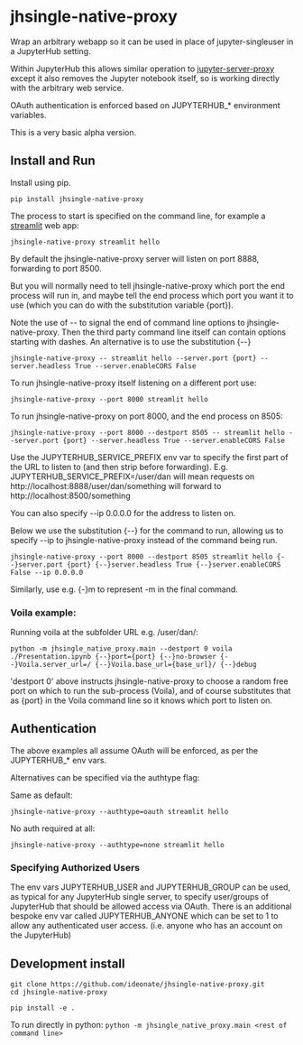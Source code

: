 # jhsingle-native-proxy

Wrap an arbitrary webapp so it can be used in place of jupyter-singleuser in a JupyterHub setting.

Within JupyterHub this allows similar operation to [jupyter-server-proxy](https://github.com/jupyterhub/jupyter-server-proxy) except it also removes the Jupyter notebook itself, so is working directly with the arbitrary web service.

OAuth authentication is enforced based on JUPYTERHUB_* environment variables.

This is a very basic alpha version.

## Install and Run

Install using pip.

```
pip install jhsingle-native-proxy
```

The process to start is specified on the command line, for example a [streamlit](https://streamlit.io/) web app:

```
jhsingle-native-proxy streamlit hello
```

By default the jhsingle-native-proxy server will listen on port 8888, forwarding to port 8500.

But you will normally need to tell jhsingle-native-proxy which port the end process will run in, and maybe tell the 
end process which port you want it to use (which you can do with the substitution variable {port}).

Note the use of -- to signal the end of command line options to jhsingle-native-proxy. Then the third party command line 
itself can contain options starting with dashes. An alternative is to use the substitution {--}

```
jhsingle-native-proxy -- streamlit hello --server.port {port} --server.headless True --server.enableCORS False
```

To run jhsingle-native-proxy itself listening on a different port use:

```
jhsingle-native-proxy --port 8000 streamlit hello
```

To run jhsingle-native-proxy on port 8000, and the end process on 8505:

```
jhsingle-native-proxy --port 8000 --destport 8505 -- streamlit hello --server.port {port} --server.headless True --server.enableCORS False
```

Use the JUPYTERHUB_SERVICE_PREFIX env var to specify the first part of the URL to listen to (and then strip before forwarding). E.g. 
JUPYTERHUB_SERVICE_PREFIX=/user/dan will mean requests on http://localhost:8888/user/dan/something will forward to http://localhost:8500/something

You can also specify --ip 0.0.0.0 for the address to listen on.

Below we use the substitution {--} for the command to run, allowing us to specify --ip to jhsingle-native-proxy instead of the 
command being run.  

```
jhsingle-native-proxy --port 8000 --destport 8505 streamlit hello {--}server.port {port} {--}server.headless True {--}server.enableCORS False --ip 0.0.0.0 
```

Similarly, use e.g. {-}m to represent -m in the final command.

### Voila example:

Running voila at the subfolder URL e.g. /user/dan/:

```
python -m jhsingle_native_proxy.main --destport 0 voila ./Presentation.ipynb {--}port={port} {--}no-browser {--}Voila.server_url=/ {--}Voila.base_url={base_url}/ {--}debug
```

'destport 0' above instructs jhsingle-native-proxy to choose a random free port on which to run the sub-process (Voila), and of course substitutes that as {port} in the Voila command line so it knows which port to listen on.

## Authentication

The above examples all assume OAuth will be enforced, as per the JUPYTERHUB_* env vars.

Alternatives can be specified via the authtype flag:

Same as default:

```
jhsingle-native-proxy --authtype=oauth streamlit hello
```

No auth required at all:

```
jhsingle-native-proxy --authtype=none streamlit hello
```

### Specifying Authorized Users

The env vars JUPYTERHUB_USER and JUPYTERHUB_GROUP can be used, as typical for any JupyterHub single server, to specify user/groups of 
JupyterHub that should be allowed access via OAuth. There is an additional bespoke env var called JUPYTERHUB_ANYONE which can be set to 1 
to allow any authenticated user access. (i.e. anyone who has an account on the JupyterHub)


## Development install

```
git clone https://github.com/ideonate/jhsingle-native-proxy.git
cd jhsingle-native-proxy

pip install -e .
```

To run directly in python: `python -m jhsingle_native_proxy.main <rest of command line>`
